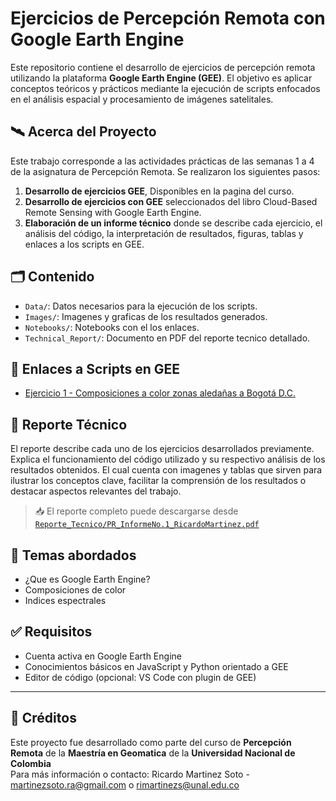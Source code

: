 # Ejercicios de Percepción Remota con Google Earth Engine

Este repositorio contiene el desarrollo de ejercicios de percepción remota utilizando la plataforma **Google Earth Engine (GEE)**. El objetivo es aplicar conceptos teóricos y prácticos mediante la ejecución de scripts enfocados en el análisis espacial y procesamiento de imágenes satelitales.

## 🛰️ Acerca del Proyecto

Este trabajo corresponde a las actividades prácticas de las semanas 1 a 4 de la asignatura de Percepción Remota. Se realizaron los siguientes pasos:

1. **Desarrollo de ejercicios GEE**, Disponibles en la pagina del curso.
2. **Desarrollo de ejercicios con GEE** seleccionados del libro Cloud-Based Remote Sensing with Google Earth Engine.
3. **Elaboración de un informe técnico** donde se describe cada ejercicio, el análisis del código, la interpretación de resultados, figuras, tablas y enlaces a los scripts en GEE.

## 🗂️ Contenido

- `Data/`: Datos necesarios para la ejecución de los scripts.
- `Images/`: Imagenes y graficas de los resultados generados.
- `Notebooks/`: Notebooks  con el los enlaces.
- `Technical_Report/`: Documento en PDF del reporte tecnico detallado.

## 🔗 Enlaces a Scripts en GEE

- [Ejercicio 1 - Composiciones a color zonas aledañas a Bogotá D.C.](https://code.earthengine.google.com/...)

## 📄 Reporte Técnico

El reporte describe cada uno de los ejercicios desarrollados previamente. Explica el funcionamiento del código utilizado y su respectivo análisis de los resultados obtenidos. El cual cuenta con imagenes y tablas que sirven para ilustrar los conceptos clave, facilitar la comprensión  de los resultados o destacar aspectos relevantes del trabajo.


> 📥 El reporte completo puede descargarse desde [`Reporte_Tecnico/PR_InformeNo.1_RicardoMartinez.pdf`](Technical_Report/PR_InformeNo.1_RicardoMartinez.pdf)

## 🧠 Temas abordados

- ¿Que es Google Earth Engine?
- Composiciones de color
- Indices espectrales
  
## ✅ Requisitos

- Cuenta activa en Google Earth Engine
- Conocimientos básicos en JavaScript y Python orientado a GEE
- Editor de código (opcional: VS Code con plugin de GEE)

---

## 🤝 Créditos

Este proyecto fue desarrollado como parte del curso de **Percepción Remota** de la **Maestría en Geomatica** de la **Universidad Nacional de Colombia** <br />
Para más información o contacto: Ricardo Martinez Soto - [martinezsoto.ra@gmail.com](mailto:martinezsoto.ra@gmail.com) o [rimartinezs@unal.edu.co](mailto:rimartinezs@unal.edu.co) 
